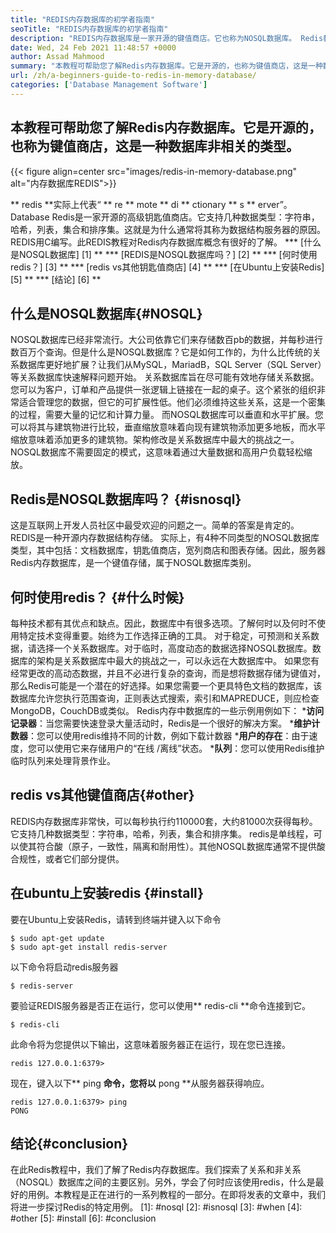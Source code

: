 ```yaml
---
title: "REDIS内存数据库的初学者指南" 
seoTitle: "REDIS内存数据库的初学者指南" 
description: "REDIS内存数据库是一家开源的键值商店。它也称为NOSQL数据库。 Redis教程为您指导Redis的核心概念。" 
date: Wed, 24 Feb 2021 11:48:57 +0000
author: Assad Mahmood
summary: "本教程可帮助您了解Redis内存数据库。它是开源的，也称为键值商店，这是一种数据库非相关的类型。" 
url: /zh/a-beginners-guide-to-redis-in-memory-database/
categories: ['Database Management Software']
---
```


## 本教程可帮助您了解Redis内存数据库。它是开源的，也称为键值商店，这是一种数据库非相关的类型。

{{< figure align=center src="images/redis-in-memory-database.png" alt="内存数据库REDIS">}}

** redis **实际上代表“ ** re ** mote ** di ** ctionary ** s ** erver”。 Database Redis是一家开源的高级钥匙值商店。它支持几种数据类型：字符串，哈希，列表，集合和排序集。这就是为什么通常将其称为数据结构服务器的原因。 REDIS用C编写。此REDIS教程对Redis内存数据库概念有很好的了解。
  *** [什么是NOSQL数据库] [1] **
  *** [REDIS是NOSQL数据库吗？] [2] **
  *** [何时使用redis？] [3] **
  *** [redis vs其他钥匙值商店] [4] **
  *** [在Ubuntu上安装Redis] [5] **
  *** [结论] [6] **

## 什么是NOSQL数据库{#NOSQL}
NOSQL数据库已经非常流行。大公司依靠它们来存储数百pb的数据，并每秒进行数百万个查询。但是什么是NOSQL数据库？它是如何工作的，为什么比传统的关系数据库更好地扩展？让我们从MySQL，MariadB，SQL Server（SQL Server）等关系数据库快速解释问题开始。
关系数据库旨在尽可能有效地存储关系数据。您可以为客户，订单和产品提供一张逻辑上链接在一起的桌子。这个紧张的组织非常适合管理您的数据，但它的可扩展性低。他们必须维持这些关系，这是一个密集的过程，需要大量的记忆和计算力量。
而NOSQL数据库可以垂直和水平扩展。您可以将其与建筑物进行比较，垂直缩放意味着向现有建筑物添加更多地板，而水平缩放意味着添加更多的建筑物。架构修改是关系数据库中最大的挑战之一。 NOSQL数据库不需要固定的模式，这意味着通过大量数据和高用户负载轻松缩放。

## Redis是NOSQL数据库吗？ {#isnosql}
这是互联网上开发人员社区中最受欢迎的问题之一。简单的答案是肯定的。 REDIS是一种开源内存数据结构存储。
实际上，有4种不同类型的NOSQL数据库类型，其中包括：文档数据库，钥匙值商店，宽列商店和图表存储。因此，服务器Redis内存数据库，是一个键值存储，属于NOSQL数据库类别。

## 何时使用redis？ {#什么时候}
每种技术都有其优点和缺点。因此，数据库中有很多选项。了解何时以及何时不使用特定技术变得重要。始终为工作选择正确的工具。
对于稳定，可预测和关系数据，请选择一个关系数据库。对于临时，高度动态的数据选择NOSQL数据库。数据库的架构是关系数据库中最大的挑战之一，可以永远在大数据库中。
如果您有经常更改的高动态数据，并且不必进行复杂的查询，而是想将数据存储为键值对，那么Redis可能是一个潜在的好选择。如果您需要一个更具特色文档的数据库，该数据库允许您执行范围查询，正则表达式搜索，索引和MAPREDUCE，则应检查MongoDB，CouchDB或类似。
Redis内存中数据库的一些示例用例如下：
  ***访问记录器**：当您需要快速登录大量活动时，Redis是一个很好的解决方案。
  ***维护计数器**：您可以使用redis维持不同的计数，例如下载计数器
  ***用户的存在**：由于速度，您可以使用它来存储用户的“在线 /离线”状态。
  ***队列**：您可以使用Redis维护临时队列来处理背景作业。

## redis vs其他键值商店{#other}
REDIS内存数据库非常快，可以每秒执行约110000套，大约81000次获得每秒。它支持几种数据类型：字符串，哈希，列表，集合和排序集。 redis是单线程，可以使其符合酸（原子，一致性，隔离和耐用性）。其他NOSQL数据库通常不提供酸合规性，或者它们部分提供。

## 在ubuntu上安装redis {#install}
要在Ubuntu上安装Redis，请转到终端并键入以下命令
```
$ sudo apt-get update 
$ sudo apt-get install redis-server
```
以下命令将启动redis服务器
```
$ redis-server
```
要验证REDIS服务器是否正在运行，您可以使用** redis-cli **命令连接到它。
```
$ redis-cli 
```
此命令将为您提供以下输出，这意味着服务器正在运行，现在您已连接。
```
redis 127.0.0.1:6379>
```
现在，键入以下** ping **命令，您将以** pong **从服务器获得响应。
```
redis 127.0.0.1:6379> ping
PONG
```

## 结论{#conclusion}
在此Redis教程中，我们了解了Redis内存数据库。我们探索了关系和非关系（NOSQL）数据库之间的主要区别。另外，学会了何时应该使用redis，什么是最好的用例。本教程是正在进行的一系列教程的一部分。在即将发表的文章中，我们将进一步探讨Redis的特定用例。
[1]: #nosql
[2]: #isnosql
[3]: #when
[4]: #other
[5]: #install
[6]: #conclusion
